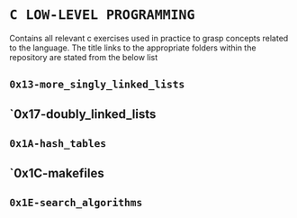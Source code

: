 # `C LOW-LEVEL PROGRAMMING`  
Contains all relevant c exercises used in practice to grasp concepts related to the language. The title links to the appropriate folders within the repository are stated from the below list

## `0x13-more_singly_linked_lists`
## `0x17-doubly_linked_lists
## `0x1A-hash_tables`
## `0x1C-makefiles
## `0x1E-search_algorithms`
